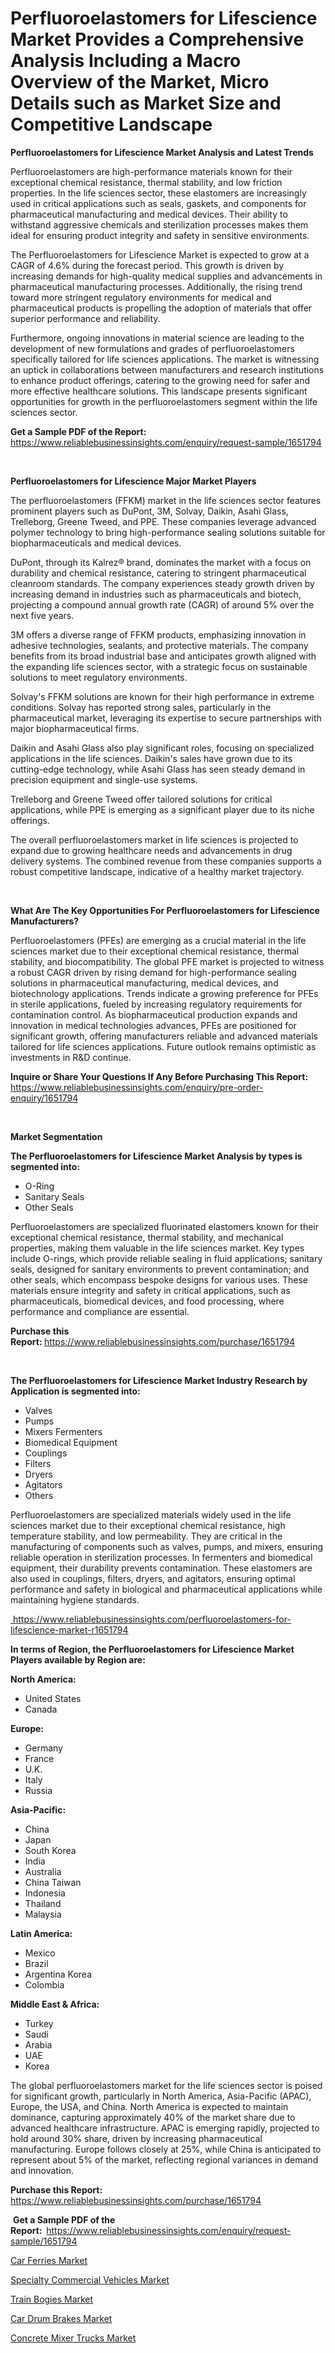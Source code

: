 <p><h1>Perfluoroelastomers for Lifescience Market Provides a Comprehensive Analysis Including a Macro Overview of the Market, Micro Details such as Market Size and Competitive Landscape</h1></p><p><strong>Perfluoroelastomers for Lifescience Market Analysis and Latest Trends</strong></p>
<p><p>Perfluoroelastomers are high-performance materials known for their exceptional chemical resistance, thermal stability, and low friction properties. In the life sciences sector, these elastomers are increasingly used in critical applications such as seals, gaskets, and components for pharmaceutical manufacturing and medical devices. Their ability to withstand aggressive chemicals and sterilization processes makes them ideal for ensuring product integrity and safety in sensitive environments.</p><p>The Perfluoroelastomers for Lifescience Market is expected to grow at a CAGR of 4.6% during the forecast period. This growth is driven by increasing demands for high-quality medical supplies and advancements in pharmaceutical manufacturing processes. Additionally, the rising trend toward more stringent regulatory environments for medical and pharmaceutical products is propelling the adoption of materials that offer superior performance and reliability.</p><p>Furthermore, ongoing innovations in material science are leading to the development of new formulations and grades of perfluoroelastomers specifically tailored for life sciences applications. The market is witnessing an uptick in collaborations between manufacturers and research institutions to enhance product offerings, catering to the growing need for safer and more effective healthcare solutions. This landscape presents significant opportunities for growth in the perfluoroelastomers segment within the life sciences sector.</p></p>
<p><strong>Get a Sample PDF of the Report:&nbsp;</strong> <a href="https://www.reliablebusinessinsights.com/enquiry/request-sample/1651794?utm_campaign=113&utm_medium=2&utm_source=Github&utm_content=ia&utm_term=08122024&utm_id=perfluoroelastomers-for-lifescience">https://www.reliablebusinessinsights.com/enquiry/request-sample/1651794</a></p>
<p>&nbsp;</p>
<p><strong>Perfluoroelastomers for Lifescience Major Market Players</strong></p>
<p><p>The perfluoroelastomers (FFKM) market in the life sciences sector features prominent players such as DuPont, 3M, Solvay, Daikin, Asahi Glass, Trelleborg, Greene Tweed, and PPE. These companies leverage advanced polymer technology to bring high-performance sealing solutions suitable for biopharmaceuticals and medical devices.</p><p>DuPont, through its Kalrez® brand, dominates the market with a focus on durability and chemical resistance, catering to stringent pharmaceutical cleanroom standards. The company experiences steady growth driven by increasing demand in industries such as pharmaceuticals and biotech, projecting a compound annual growth rate (CAGR) of around 5% over the next five years.</p><p>3M offers a diverse range of FFKM products, emphasizing innovation in adhesive technologies, sealants, and protective materials. The company benefits from its broad industrial base and anticipates growth aligned with the expanding life sciences sector, with a strategic focus on sustainable solutions to meet regulatory environments.</p><p>Solvay's FFKM solutions are known for their high performance in extreme conditions. Solvay has reported strong sales, particularly in the pharmaceutical market, leveraging its expertise to secure partnerships with major biopharmaceutical firms.</p><p>Daikin and Asahi Glass also play significant roles, focusing on specialized applications in the life sciences. Daikin's sales have grown due to its cutting-edge technology, while Asahi Glass has seen steady demand in precision equipment and single-use systems.</p><p>Trelleborg and Greene Tweed offer tailored solutions for critical applications, while PPE is emerging as a significant player due to its niche offerings.</p><p>The overall perfluoroelastomers market in life sciences is projected to expand due to growing healthcare needs and advancements in drug delivery systems. The combined revenue from these companies supports a robust competitive landscape, indicative of a healthy market trajectory.</p></p>
<p>&nbsp;</p>
<p><strong>What Are The Key Opportunities For Perfluoroelastomers for Lifescience Manufacturers?</strong></p>
<p><p>Perfluoroelastomers (PFEs) are emerging as a crucial material in the life sciences market due to their exceptional chemical resistance, thermal stability, and biocompatibility. The global PFE market is projected to witness a robust CAGR driven by rising demand for high-performance sealing solutions in pharmaceutical manufacturing, medical devices, and biotechnology applications. Trends indicate a growing preference for PFEs in sterile applications, fueled by increasing regulatory requirements for contamination control. As biopharmaceutical production expands and innovation in medical technologies advances, PFEs are positioned for significant growth, offering manufacturers reliable and advanced materials tailored for life sciences applications. Future outlook remains optimistic as investments in R&D continue.</p></p>
<p><strong>Inquire or Share Your Questions If Any Before Purchasing This Report:</strong> <a href="https://www.reliablebusinessinsights.com/enquiry/pre-order-enquiry/1651794?utm_campaign=113&utm_medium=2&utm_source=Github&utm_content=ia&utm_term=08122024&utm_id=perfluoroelastomers-for-lifescience">https://www.reliablebusinessinsights.com/enquiry/pre-order-enquiry/1651794</a></p>
<p>&nbsp;</p>
<p><strong>Market Segmentation</strong></p>
<p><strong>The Perfluoroelastomers for Lifescience Market Analysis by types is segmented into:</strong></p>
<p><ul><li>O-Ring</li><li>Sanitary Seals</li><li>Other Seals</li></ul></p>
<p><p>Perfluoroelastomers are specialized fluorinated elastomers known for their exceptional chemical resistance, thermal stability, and mechanical properties, making them valuable in the life sciences market. Key types include O-rings, which provide reliable sealing in fluid applications; sanitary seals, designed for sanitary environments to prevent contamination; and other seals, which encompass bespoke designs for various uses. These materials ensure integrity and safety in critical applications, such as pharmaceuticals, biomedical devices, and food processing, where performance and compliance are essential.</p></p>
<p><strong>Purchase this Report:&nbsp;</strong><a href="https://www.reliablebusinessinsights.com/purchase/1651794?utm_campaign=113&utm_medium=2&utm_source=Github&utm_content=ia&utm_term=08122024&utm_id=perfluoroelastomers-for-lifescience">https://www.reliablebusinessinsights.com/purchase/1651794</a></p>
<p>&nbsp;</p>
<p><strong>The Perfluoroelastomers for Lifescience Market Industry Research by Application is segmented into:</strong></p>
<p><ul><li>Valves</li><li>Pumps</li><li>Mixers Fermenters</li><li>Biomedical Equipment</li><li>Couplings</li><li>Filters</li><li>Dryers</li><li>Agitators</li><li>Others</li></ul></p>
<p><p>Perfluoroelastomers are specialized materials widely used in the life sciences market due to their exceptional chemical resistance, high temperature stability, and low permeability. They are critical in the manufacturing of components such as valves, pumps, and mixers, ensuring reliable operation in sterilization processes. In fermenters and biomedical equipment, their durability prevents contamination. These elastomers are also used in couplings, filters, dryers, and agitators, ensuring optimal performance and safety in biological and pharmaceutical applications while maintaining hygiene standards.</p></p>
<p><a href="https://www.reliablebusinessinsights.com/perfluoroelastomers-for-lifescience-market-r1651794?utm_campaign=113&utm_medium=2&utm_source=Github&utm_content=ia&utm_term=08122024&utm_id=perfluoroelastomers-for-lifescience">&nbsp;https://www.reliablebusinessinsights.com/perfluoroelastomers-for-lifescience-market-r1651794</a></p>
<p><strong>In terms of Region, the Perfluoroelastomers for Lifescience Market Players available by Region are:</strong></p>
<p>
    <p> <strong> North America: </strong>
        <ul>
            <li>United States</li>
            <li>Canada</li>
        </ul>
        </p> 
    <p> <strong> Europe: </strong>
        <ul>
            <li>Germany</li>
            <li>France</li>
            <li>U.K.</li>
            <li>Italy</li>
            <li>Russia</li>
        </ul>
        </p> 
    <p> <strong> Asia-Pacific: </strong>
        <ul>
            <li>China</li>
            <li>Japan</li>
            <li>South Korea</li>
            <li>India</li>
            <li>Australia</li>
            <li>China Taiwan</li>
            <li>Indonesia</li>
            <li>Thailand</li>
            <li>Malaysia</li>
        </ul>
        </p> 
    <p> <strong> Latin America: </strong>
        <ul>
            <li>Mexico</li>
            <li>Brazil</li>
            <li>Argentina Korea</li>
            <li>Colombia</li>
        </ul>
        </p> 
    <p> <strong> Middle East & Africa: </strong>
        <ul>
            <li>Turkey</li>
            <li>Saudi</li>
            <li>Arabia</li>
            <li>UAE</li>
            <li>Korea</li>
        </ul>
    </p>
    </p>
<p><p>The global perfluoroelastomers market for the life sciences sector is poised for significant growth, particularly in North America, Asia-Pacific (APAC), Europe, the USA, and China. North America is expected to maintain dominance, capturing approximately 40% of the market share due to advanced healthcare infrastructure. APAC is emerging rapidly, projected to hold around 30% share, driven by increasing pharmaceutical manufacturing. Europe follows closely at 25%, while China is anticipated to represent about 5% of the market, reflecting regional variances in demand and innovation.</p></p>
<p><strong>Purchase this Report: </strong><a href="https://www.reliablebusinessinsights.com/purchase/1651794?utm_campaign=113&utm_medium=2&utm_source=Github&utm_content=ia&utm_term=08122024&utm_id=perfluoroelastomers-for-lifescience">https://www.reliablebusinessinsights.com/purchase/1651794</a></p>
<p>&nbsp;<strong>Get a Sample PDF of the Report:&nbsp;&nbsp;</strong><a href="https://www.reliablebusinessinsights.com/enquiry/request-sample/1651794?utm_campaign=113&utm_medium=2&utm_source=Github&utm_content=ia&utm_term=08122024&utm_id=perfluoroelastomers-for-lifescience">https://www.reliablebusinessinsights.com/enquiry/request-sample/1651794</a></p>
<p><strong></strong></p>
<p><p><a href="https://www.linkedin.com/pulse/futur-trend-quest-sl8ue?utm_campaign=113&utm_medium=2&utm_source=Github&utm_content=ia&utm_term=08122024&utm_id=perfluoroelastomers-for-lifescience">Car Ferries Market</a></p><p><a href="https://www.linkedin.com/pulse/the-sympatico-insight-9odme?utm_campaign=113&utm_medium=2&utm_source=Github&utm_content=ia&utm_term=08122024&utm_id=perfluoroelastomers-for-lifescience">Specialty Commercial Vehicles Market</a></p><p><a href="https://www.linkedin.com/pulse/the-sympatico-insight-9odme?utm_campaign=113&utm_medium=2&utm_source=Github&utm_content=ia&utm_term=08122024&utm_id=perfluoroelastomers-for-lifescience">Train Bogies Market</a></p><p><a href="https://www.linkedin.com/pulse/the-sympatico-insight-9odme?utm_campaign=113&utm_medium=2&utm_source=Github&utm_content=ia&utm_term=08122024&utm_id=perfluoroelastomers-for-lifescience">Car Drum Brakes Market</a></p><p><a href="https://www.linkedin.com/pulse/the-sympatico-insight-9odme?utm_campaign=113&utm_medium=2&utm_source=Github&utm_content=ia&utm_term=08122024&utm_id=perfluoroelastomers-for-lifescience">Concrete Mixer Trucks Market</a></p></p>